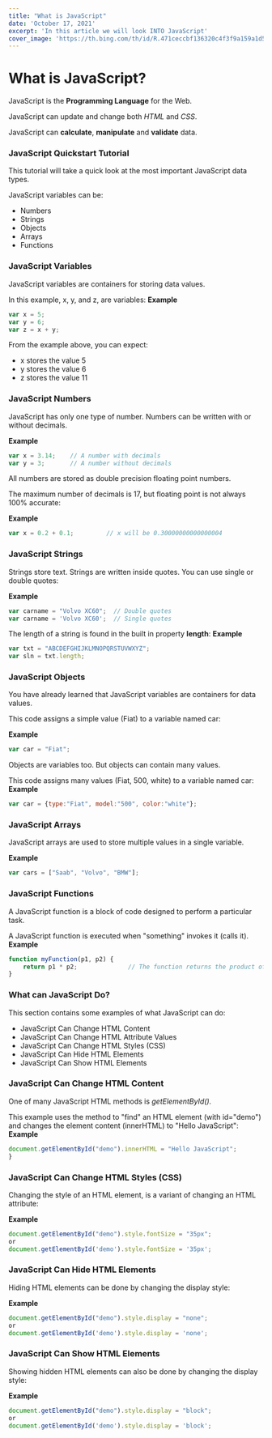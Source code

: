 ```yaml
---
title: "What is JavaScript"
date: 'October 17, 2021'
excerpt: 'In this article we will look INTO JavaScript'
cover_image: 'https://th.bing.com/th/id/R.471ceccbf136320c4f3f9a159a1d50fe?rik=h6s2Z%2b%2bAwWPTfA&riu=http%3a%2f%2fvmorneau.me%2fcontent%2fimages%2f2016%2f07%2fjava-script.jpg&ehk=IheR35JjX2GEXXLKRLOFNo2cn3NWZEUbgvkQZO2M8Qw%3d&risl=&pid=ImgRaw&r=0'
---
```


# What is JavaScript?

JavaScript is the **Programming Language** for the Web.

JavaScript can update and change both *HTML* and *CSS*.

JavaScript can **calculate**, **manipulate** and **validate** data.

### JavaScript Quickstart Tutorial
This tutorial will take a quick look at the most important JavaScript data types.

JavaScript variables can be:
- Numbers
- Strings
- Objects
- Arrays
- Functions

### JavaScript Variables
JavaScript variables are containers for storing data values.

In this example, x, y, and z, are variables:
**Example**
```js
var x = 5;
var y = 6;
var z = x + y;

```

From the example above, you can expect:

- x stores the value 5
- y stores the value 6
- z stores the value 11

### JavaScript Numbers
JavaScript has only one type of number. Numbers can be written with or without decimals.

**Example**
```js
var x = 3.14;    // A number with decimals
var y = 3;       // A number without decimals

```
All numbers are stored as double precision floating point numbers.

The maximum number of decimals is 17, but floating point is not always 100% accurate:


**Example**
```js
var x = 0.2 + 0.1;         // x will be 0.30000000000000004

```

### JavaScript Strings
Strings store text. Strings are written inside quotes. You can use single or double quotes:


**Example**
```js
var carname = "Volvo XC60";  // Double quotes
var carname = 'Volvo XC60';  // Single quotes
```

The length of a string is found in the built in property **length**:
**Example**
```js
var txt = "ABCDEFGHIJKLMNOPQRSTUVWXYZ";
var sln = txt.length;
```

### JavaScript Objects
You have already learned that JavaScript variables are containers for data values.

This code assigns a simple value (Fiat) to a variable named car:

**Example**
```js
var car = "Fiat";
```

Objects are variables too. But objects can contain many values.

This code assigns many values (Fiat, 500, white) to a variable named car:
**Example**
```js
var car = {type:"Fiat", model:"500", color:"white"};
```

### JavaScript Arrays
JavaScript arrays are used to store multiple values in a single variable.

**Example**
```js
var cars = ["Saab", "Volvo", "BMW"];
```

### JavaScript Functions
A JavaScript function is a block of code designed to perform a particular task.

A JavaScript function is executed when "something" invokes it (calls it).
**Example**
```js
function myFunction(p1, p2) {
    return p1 * p2;              // The function returns the product of p1 and p2
}
```

### What can JavaScript Do?
This section contains some examples of what JavaScript can do:

- JavaScript Can Change HTML Content
- JavaScript Can Change HTML Attribute Values
- JavaScript Can Change HTML Styles (CSS)
- JavaScript Can Hide HTML Elements
- JavaScript Can Show HTML Elements

### JavaScript Can Change HTML Content

One of many JavaScript HTML methods is *getElementById().*

This example uses the method to "find" an HTML element (with id="demo") and changes the element content (innerHTML) to "Hello JavaScript":
**Example**
```js
document.getElementById("demo").innerHTML = "Hello JavaScript";
}
```

### JavaScript Can Change HTML Styles (CSS)

Changing the style of an HTML element, is a variant of changing an HTML attribute:

**Example**
```js
document.getElementById("demo").style.fontSize = "35px";
or
document.getElementById('demo').style.fontSize = '35px';
```

### JavaScript Can Hide HTML Elements
Hiding HTML elements can be done by changing the display style:


**Example**
```js
document.getElementById("demo").style.display = "none";
or
document.getElementById('demo').style.display = 'none';
```
### JavaScript Can Show HTML Elements
Showing hidden HTML elements can also be done by changing the display style:

**Example**
```js
document.getElementById("demo").style.display = "block";
or
document.getElementById('demo').style.display = 'block';
```